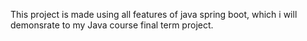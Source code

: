 This project is made using all features of java spring boot, which i will demonsrate to my Java course final term project.
